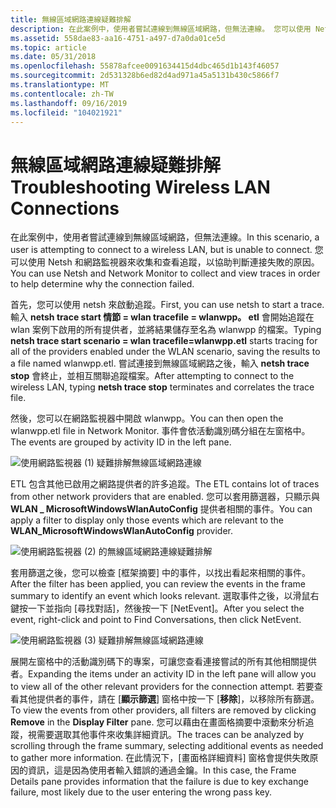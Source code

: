 ```yaml
---
title: 無線區域網路連線疑難排解
description: 在此案例中，使用者嘗試連線到無線區域網路，但無法連線。 您可以使用 Netsh 和網路監視器來收集和查看追蹤，以協助判斷連接失敗的原因。
ms.assetid: 558dae83-aa16-4751-a497-d7a0da01ce5d
ms.topic: article
ms.date: 05/31/2018
ms.openlocfilehash: 55878afcee0091634415d4dbc465d1b143f46057
ms.sourcegitcommit: 2d531328b6ed82d4ad971a45a5131b430c5866f7
ms.translationtype: MT
ms.contentlocale: zh-TW
ms.lasthandoff: 09/16/2019
ms.locfileid: "104021921"
---
```

# <a name="troubleshooting-wireless-lan-connections"></a><span data-ttu-id="f8295-104">無線區域網路連線疑難排解</span><span class="sxs-lookup"><span data-stu-id="f8295-104">Troubleshooting Wireless LAN Connections</span></span>

<span data-ttu-id="f8295-105">在此案例中，使用者嘗試連線到無線區域網路，但無法連線。</span><span class="sxs-lookup"><span data-stu-id="f8295-105">In this scenario, a user is attempting to connect to a wireless LAN, but is unable to connect.</span></span> <span data-ttu-id="f8295-106">您可以使用 Netsh 和網路監視器來收集和查看追蹤，以協助判斷連接失敗的原因。</span><span class="sxs-lookup"><span data-stu-id="f8295-106">You can use Netsh and Network Monitor to collect and view traces in order to help determine why the connection failed.</span></span>

<span data-ttu-id="f8295-107">首先，您可以使用 netsh 來啟動追蹤。</span><span class="sxs-lookup"><span data-stu-id="f8295-107">First, you can use netsh to start a trace.</span></span> <span data-ttu-id="f8295-108">輸入 **netsh trace start 情節 = wlan tracefile = wlanwpp。 etl** 會開始追蹤在 wlan 案例下啟用的所有提供者，並將結果儲存至名為 wlanwpp 的檔案。</span><span class="sxs-lookup"><span data-stu-id="f8295-108">Typing **netsh trace start scenario = wlan tracefile=wlanwpp.etl** starts tracing for all of the providers enabled under the WLAN scenario, saving the results to a file named wlanwpp.etl.</span></span> <span data-ttu-id="f8295-109">嘗試連接到無線區域網路之後，輸入 **netsh trace stop** 會終止，並相互關聯追蹤檔案。</span><span class="sxs-lookup"><span data-stu-id="f8295-109">After attempting to connect to the wireless LAN, typing **netsh trace stop** terminates and correlates the trace file.</span></span>

<span data-ttu-id="f8295-110">然後，您可以在網路監視器中開啟 wlanwpp。</span><span class="sxs-lookup"><span data-stu-id="f8295-110">You can then open the wlanwpp.etl file in Network Monitor.</span></span> <span data-ttu-id="f8295-111">事件會依活動識別碼分組在左窗格中。</span><span class="sxs-lookup"><span data-stu-id="f8295-111">The events are grouped by activity ID in the left pane.</span></span>

![使用網路監視器 (1) 疑難排解無線區域網路連線](images/1wlan.png)

<span data-ttu-id="f8295-113">ETL 包含其他已啟用之網路提供者的許多追蹤。</span><span class="sxs-lookup"><span data-stu-id="f8295-113">The ETL contains lot of traces from other network providers that are enabled.</span></span> <span data-ttu-id="f8295-114">您可以套用篩選器，只顯示與 **WLAN \_ MicrosoftWindowsWlanAutoConfig** 提供者相關的事件。</span><span class="sxs-lookup"><span data-stu-id="f8295-114">You can apply a filter to display only those events which are relevant to the **WLAN\_MicrosoftWindowsWlanAutoConfig** provider.</span></span>

![使用網路監視器 (2) 的無線區域網路連線疑難排解](images/2wlan.png)

<span data-ttu-id="f8295-116">套用篩選之後，您可以檢查 [框架摘要] 中的事件，以找出看起來相關的事件。</span><span class="sxs-lookup"><span data-stu-id="f8295-116">After the filter has been applied, you can review the events in the frame summary to identify an event which looks relevant.</span></span> <span data-ttu-id="f8295-117">選取事件之後，以滑鼠右鍵按一下並指向 [尋找對話]，然後按一下 [NetEvent]。</span><span class="sxs-lookup"><span data-stu-id="f8295-117">After you select the event, right-click and point to Find Conversations, then click NetEvent.</span></span>

![使用網路監視器 (3) 疑難排解無線區域網路連線](images/3wlan.png)

<span data-ttu-id="f8295-119">展開左窗格中的活動識別碼下的專案，可讓您查看連接嘗試的所有其他相關提供者。</span><span class="sxs-lookup"><span data-stu-id="f8295-119">Expanding the items under an activity ID in the left pane will allow you to view all of the other relevant providers for the connection attempt.</span></span> <span data-ttu-id="f8295-120">若要查看其他提供者的事件，請在 [**顯示篩選**] 窗格中按一下 [**移除**]，以移除所有篩選。</span><span class="sxs-lookup"><span data-stu-id="f8295-120">To view the events from other providers, all filters are removed by clicking **Remove** in the **Display Filter** pane.</span></span> <span data-ttu-id="f8295-121">您可以藉由在畫面格摘要中滾動來分析追蹤，視需要選取其他事件來收集詳細資訊。</span><span class="sxs-lookup"><span data-stu-id="f8295-121">The traces can be analyzed by scrolling through the frame summary, selecting additional events as needed to gather more information.</span></span> <span data-ttu-id="f8295-122">在此情況下，[畫面格詳細資料] 窗格會提供失敗原因的資訊，這是因為使用者輸入錯誤的通過金鑰。</span><span class="sxs-lookup"><span data-stu-id="f8295-122">In this case, the Frame Details pane provides information that the failure is due to key exchange failure, most likely due to the user entering the wrong pass key.</span></span>

 

 




